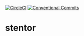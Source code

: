 [![CircleCI](https://circleci.com/gh/stentorium/stentor/tree/master.svg?style=svg)](https://circleci.com/gh/stentorium/stentor/tree/master) [![Conventional Commits](https://img.shields.io/badge/Conventional%20Commits-1.0.0-yellow.svg)](https://conventionalcommits.org)

# stentor
